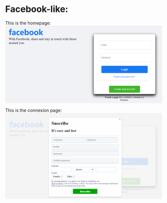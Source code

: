 # Facebook-like:

This is the homepage:
<img src="https://github.com/AndryMSI3/Facebook-like/blob/main/screenshot/Homepage.png" width=1000 align=center>

This is the connexion page:
<img src="https://github.com/AndryMSI3/Facebook-like/blob/main/screenshot/Login.png" width=1000 align=center>
